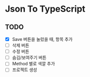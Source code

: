 # Json To TypeScript

## TODO

- [x] Save 버튼을 눌렀을 때, 항목 추가
- [ ] 삭제 버튼
- [ ] 수정 버튼
- [ ] 숨김/보여주기 버튼
- [ ] Method 별로 색깔 추가
- [ ] 프로젝트 생성
